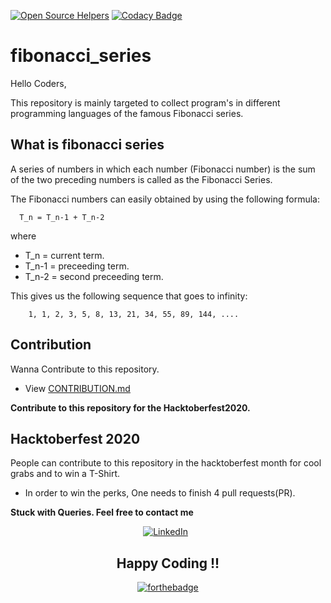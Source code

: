 [![Open Source Helpers](https://www.codetriage.com/fharookshaik/fibonacci_series/badges/users.svg)](https://www.codetriage.com/fharookshaik/fibonacci_series)
[![Codacy Badge](https://app.codacy.com/project/badge/Grade/b283ca7f4a5e4c92a9109b4819477b31)](https://www.codacy.com/gh/fharookshaik/fibonacci-series/dashboard?utm_source=github.com&amp;utm_medium=referral&amp;utm_content=fharookshaik/fibonacci-series&amp;utm_campaign=Badge_Grade)

# fibonacci_series

Hello Coders,

This repository is mainly targeted to collect program's in different programming languages of the famous Fibonacci series.

## What is fibonacci series

A series of numbers in which each number (Fibonacci number) is the sum of the two preceding numbers is called as the Fibonacci Series.

The Fibonacci numbers can easily obtained by using the following formula:

      T_n = T_n-1 + T_n-2 
where  
   - T_n = current term.
   - T_n-1 = preceeding term.
   - T_n-2 = second preceeding term.

This gives us the following sequence that goes to infinity:

        1, 1, 2, 3, 5, 8, 13, 21, 34, 55, 89, 144, ....

## Contribution

Wanna Contribute to this repository.

- View [CONTRIBUTION.md](https://github.com/fharookshaik/fibonacci_series/blob/main/CONTRIBUTING.md)

**Contribute to this repository for the Hacktoberfest2020.** 

## Hacktoberfest 2020

People can contribute to this repository in the hacktoberfest month for cool grabs and to win a T-Shirt.
 - In order to win the perks, One needs to finish 4 pull requests(PR).
 
 
 
**Stuck with Queries. Feel free to contact me** 

<div align="center">

<a href="https://www.linkedin.com/in/fharook-shaik-7a757b181/" target="_blank"><img src="https://img.shields.io/badge/LinkedIn-%230077B5.svg?&style=flat-square&logo=linkedin&logoColor=white" alt="LinkedIn"></a> &nbsp; 
 
<div align="center" width="50">

</div>

 
## Happy Coding !!


[![forthebadge](https://forthebadge.com/images/badges/built-with-love.svg)](https://forthebadge.com)

